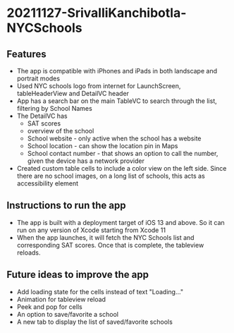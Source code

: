 # 20211127-SrivalliKanchibotla-NYCSchools

## Features
* The app is compatible with iPhones and iPads in both landscape and portrait modes
* Used NYC schools logo from internet for LaunchScreen, tableHeaderView and DetailVC header
* App has a search bar on the main TableVC to search through the list, filtering by School Names
* The DetailVC has 
  * SAT scores
  * overview of the school
  * School website - only active when the school has a website
  * School location - can show the location pin in Maps
  * School contact number - that shows an option to call the number, given the device has a network provider
* Created custom table cells to include a color view on the left side. Since there are no school images, on a long list of schools, this acts as accessibility element

## Instructions to run the app
* The app is built with a deployment target of iOS 13 and above. So it can run on any version of Xcode starting from Xcode 11
* When the app launches, it will fetch the NYC Schools list and corresponding SAT scores. Once that is complete, the tableview reloads.

## Future ideas to improve the app
* Add loading state for the cells instead of text "Loading..."
* Animation for tableview reload
* Peek and pop for cells
* An option to save/favorite a school
* A new tab to display the list of saved/favorite schools
